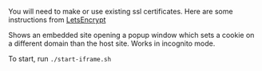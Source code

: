 You will need to make or use existing ssl certificates. Here are some instructions from [LetsEncrypt](https://letsencrypt.org/docs/certificates-for-localhost/)

Shows an embedded site opening a popup window which sets a cookie on a different domain than the host site. Works in incognito mode.

To start, run `./start-iframe.sh`